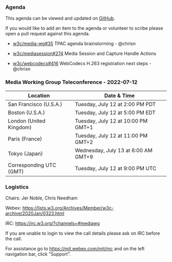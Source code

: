 ### Agenda

This agenda can be viewed and updated on [GitHub](https://github.com/w3c/media-wg/blob/main/meetings/2022-07-12-Media_Working_Group_Teleconference-agenda.md).

If you would like to add an item to the agenda or volunteer to scribe please open a pull request against this agenda.

* [w3c/media-wg#35](https://github.com/w3c/media-wg/issues/35) TPAC agenda brainstorming - @chrisn

* [w3c/mediasession#274](https://github.com/w3c/mediasession/issues/274) Media Session and Capture Handle Actions

* [w3c/webcodecs#416](https://github.com/w3c/webcodecs/issues/416) WebCodecs H.263 registration next steps - @chrisn

### Media Working Group Teleconference - 2022-07-12

| Location | Date & Time |
| -------- | ----------- |
| San Francisco (U.S.A.) | Tuesday, July 12 at 2:00 PM PDT |
| Boston (U.S.A.) | Tuesday, July 12 at 5:00 PM EDT |
| London (United Kingdom) | Tuesday, July 12 at 10:00 PM GMT+1 |
| Paris (France) | Tuesday, July 12 at 11:00 PM GMT+2 |
| Tokyo (Japan) | Wednesday, July 13 at 6:00 AM GMT+9 |
| Corresponding UTC (GMT) | Tuesday, July 12 at 9:00 PM UTC |

### Logistics

Chairs: Jer Noble, Chris Needham

Webex: https://lists.w3.org/Archives/Member/w3c-archive/2020Jan/0323.html

IRC: https://irc.w3.org/?channels=#mediawg

If you are unable to login to view the call details please ask on IRC before the call.

For assistance go to https://mit.webex.com/mit/mc  and on the left navigation bar, click "Support".
